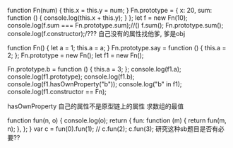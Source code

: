 <!--
 * @Author: your name
 * @Date: 2020-12-01 13:59:47
 * @LastEditTime: 2020-12-01 18:23:32
 * @LastEditors: Please set LastEditors
 * @Description: In User Settings Edit
 * @FilePath: \szwjob\week01\day04\readme.md
-->
function Fn(num) {
	this.x = this.y = num;
}
Fn.prototype = {
	x: 20,
	sum: function () {
		console.log(this.x + this.y);
	}
};
let f = new Fn(10);
console.log(f.sum === Fn.prototype.sum);//()
f.sum();
Fn.prototype.sum();
console.log(f.constructor);/??? 自己没有的属性找他爹, 爹是obj

function Fn() {
  let a = 1;
  this.a = a;
}
Fn.prototype.say = function () {
  this.a = 2;
};
Fn.prototype = new Fn();
let f1 = new Fn();

Fn.prototype.b = function () {
  this.a = 3;
};
console.log(f1.a);
console.log(f1.prototype);
console.log(f1.b);
console.log(f1.hasOwnProperty("b"));
console.log("b" in f1);
console.log(f1.constructor == Fn);

hasOwnProperty  自己的属性不是原型链上的属性
求数组的最值


function fun(n, o) {
  console.log(o);
  return {
    fun: function (m) {
      return fun(m, n);
    },
  };
}
var c = fun(0).fun(1); //
c.fun(2);
c.fun(3);
研究这种sb题目是否有必要??